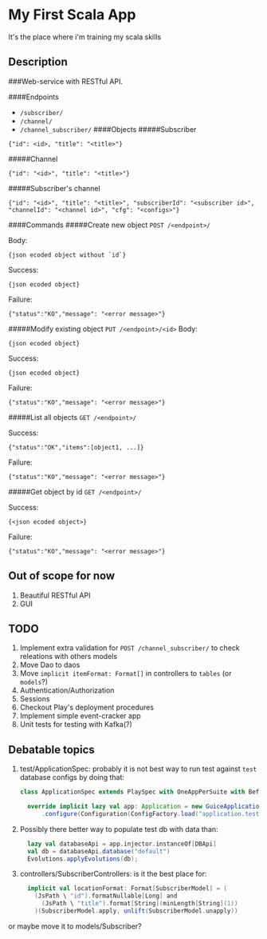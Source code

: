 My First Scala App
==================

It's the place where i'm training my scala skills

Description
-----------

###Web-service with RESTful API.

####Endpoints

* `/subscriber/`
* `/channel/`
* `/channel_subscriber/`
####Objects
#####Subscriber
```
{"id": <id>, "title": "<title>"}
```
#####Channel
```
{"id": "<id>", "title": "<title>"}
```
#####Subscriber's channel
```
{"id": "<id>", "title": "<title>", "subscriberId": "<subscriber id>", "channelId": "<channel id>", "cfg": "<configs>"}
```
####Commands
#####Create new object
`POST /<endpoint>/`

Body:
```
{json ecoded object without `id`}
```

Success:
```
{json ecoded object}
```
Failure:
```
{"status":"KO","message": "<error message>"}
```
#####Modify existing object
`PUT /<endpoint>/<id>`
Body:
```
{json ecoded object}
```

Success:
```
{json ecoded object}
```
Failure:
```
{"status":"KO","message": "<error message>"}
```
#####List all objects
`GET /<endpoint>/`

Success:
```
{"status":"OK","items":[object1, ...]}
```
Failure:
```
{"status":"KO","message": "<error message>"}
```
#####Get object by id
`GET /<endpoint>/`

Success:
```
{<json ecoded object>}
```
Failure:
```
{"status":"KO","message": "<error message>"}
```

Out of scope for now
--------------------
1. Beautiful RESTful API
2. GUI

TODO
----
1. Implement extra validation for `POST /channel_subscriber/` to check releations with others models
1. Move Dao to daos
1. Move `implicit itemFormat: Format[]` in controllers to `tables` (or `models`?)
1. Authentication/Authorization
1. Sessions
1. Checkout Play's deployment procedures
1. Implement simple event-cracker app
1. Unit tests for testing with Kafka(?)

Debatable topics
----------------
1. test/ApplicationSpec: probably it is not best way to run test against `test` database configs by doing that:
   
   ```scala
   class ApplicationSpec extends PlaySpec with OneAppPerSuite with BeforeAndAfterAll {
   
     override implicit lazy val app: Application = new GuiceApplicationBuilder()
         .configure(Configuration(ConfigFactory.load("application.test.conf"))).build()
   ```
2. Possibly there better way to populate test db with data than:
   
   ```scala
     lazy val databaseApi = app.injector.instanceOf[DBApi]
     val db = databaseApi.database("default")
     Evolutions.applyEvolutions(db);
   ```
3. controllers/SubscriberControllers: is it the best place for:
   
   ```scala
     implicit val locationFormat: Format[SubscriberModel] = (
       (JsPath \ "id").formatNullable[Long] and
         (JsPath \ "title").format[String](minLength[String](1))
       )(SubscriberModel.apply, unlift(SubscriberModel.unapply))
   ```
or maybe move it to models/Subscriber?
